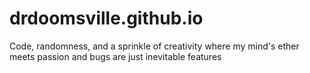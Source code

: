 # drdoomsville.github.io
Code, randomness, and a sprinkle of creativity where my mind's ether meets passion and bugs are just inevitable features
